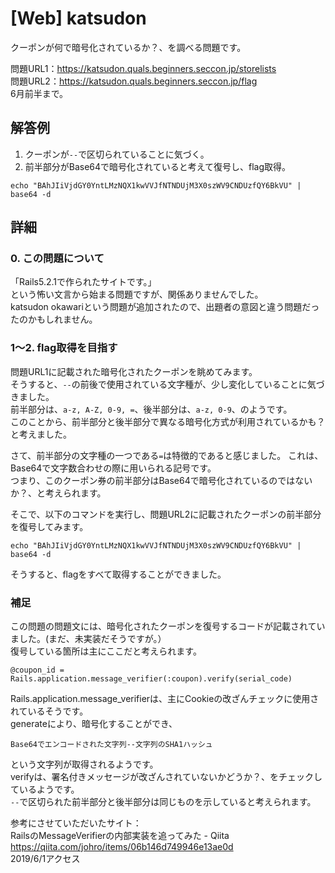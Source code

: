 # [Web] katsudon
クーポンが何で暗号化されているか？、を調べる問題です。

問題URL1：https://katsudon.quals.beginners.seccon.jp/storelists  
問題URL2：https://katsudon.quals.beginners.seccon.jp/flag  
6月前半まで。  

## 解答例
1. クーポンが`--`で区切られていることに気づく。
1. 前半部分がBase64で暗号化されていると考えて復号し、flag取得。
~~~
echo "BAhJIiVjdGY0YntLMzNQX1kwVVJfNTNDUjM3X0szWV9CNDUzfQY6BkVU" | base64 -d
~~~

## 詳細
### 0. この問題について
「Rails5.2.1で作られたサイトです。」  
という怖い文言から始まる問題ですが、関係ありませんでした。  
katsudon okawariという問題が追加されたので、出題者の意図と違う問題だったのかもしれません。

### 1～2. flag取得を目指す
問題URL1に記載された暗号化されたクーポンを眺めてみます。  
そうすると、`--`の前後で使用されている文字種が、少し変化していることに気づきました。  
前半部分は、`a-z, A-Z, 0-9, =`、後半部分は、`a-z, 0-9`、のようです。  
このことから、前半部分と後半部分で異なる暗号化方式が利用されているかも？と考えました。  

さて、前半部分の文字種の一つである`=`は特徴的であると感じました。
これは、Base64で文字数合わせの際に用いられる記号です。  
つまり、このクーポン券の前半部分はBase64で暗号化されているのではないか？、と考えられます。  

そこで、以下のコマンドを実行し、問題URL2に記載されたクーポンの前半部分を復号してみます。
~~~
echo "BAhJIiVjdGY0YntLMzNQX1kwVVJfNTNDUjM3X0szWV9CNDUzfQY6BkVU" | base64 -d
~~~
そうすると、flagをすべて取得することができました。  

### 補足
この問題の問題文には、暗号化されたクーポンを復号するコードが記載されていました。(まだ、未実装だそうですが。）  
復号している箇所は主にここだと考えられます。
~~~
@coupon_id = Rails.application.message_verifier(:coupon).verify(serial_code)
~~~
Rails.application.message_verifierは、主にCookieの改ざんチェックに使用されているそうです。  
generateにより、暗号化することができ、
~~~
Base64でエンコードされた文字列--文字列のSHA1ハッシュ
~~~
という文字列が取得されるようです。  
verifyは、署名付きメッセージが改ざんされていないかどうか？、をチェックしているようです。  
`--`で区切られた前半部分と後半部分は同じものを示していると考えられます。  

参考にさせていただいたサイト：  
RailsのMessageVerifierの内部実装を追ってみた - Qiita  
https://qiita.com/johro/items/06b146d749946e13ae0d  
2019/6/1アクセス
